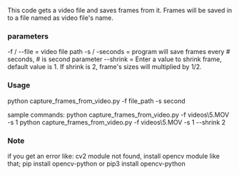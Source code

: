 This code gets a video file and saves frames from it.
Frames will be saved in to a file named as video file's name.

### parameters ###

-f / --file = video file path
-s / -seconds = program will save frames every # seconds, # is second parameter
--shrink = Enter a value to shrink frame, default value is 1. If shrink is 2, frame's sizes will multiplied by 1/2.

### Usage ###

python capture_frames_from_video.py -f file_path  -s second


sample commands:
python capture_frames_from_video.py -f videos\5.MOV -s 1
python capture_frames_from_video.py -f videos\5.MOV -s 1 --shrink 2

### Note ###
if you get an error like: cv2 module not found, install opencv module like that;
pip install opencv-python or pip3 install opencv-python 